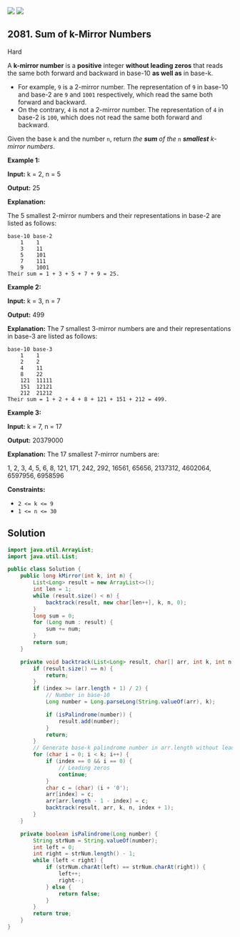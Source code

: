 [![](https://img.shields.io/github/stars/javadev/LeetCode-in-Java?label=Stars&style=flat-square)](https://github.com/javadev/LeetCode-in-Java)
[![](https://img.shields.io/github/forks/javadev/LeetCode-in-Java?label=Fork%20me%20on%20GitHub%20&style=flat-square)](https://github.com/javadev/LeetCode-in-Java/fork)

## 2081\. Sum of k-Mirror Numbers

Hard

A **k-mirror number** is a **positive** integer **without leading zeros** that reads the same both forward and backward in base-10 **as well as** in base-k.

*   For example, `9` is a 2-mirror number. The representation of `9` in base-10 and base-2 are `9` and `1001` respectively, which read the same both forward and backward.
*   On the contrary, `4` is not a 2-mirror number. The representation of `4` in base-2 is `100`, which does not read the same both forward and backward.

Given the base `k` and the number `n`, return _the **sum** of the_ `n` _**smallest** k-mirror numbers_.

**Example 1:**

**Input:** k = 2, n = 5

**Output:** 25

**Explanation:**

The 5 smallest 2-mirror numbers and their representations in base-2 are listed as follows:

    base-10 base-2
        1    1
        3    11
        5    101
        7    111
        9    1001
    Their sum = 1 + 3 + 5 + 7 + 9 = 25. 

**Example 2:**

**Input:** k = 3, n = 7

**Output:** 499

**Explanation:** The 7 smallest 3-mirror numbers are and their representations in base-3 are listed as follows:

    base-10 base-3
        1    1
        2    2
        4    11
        8    22
        121  11111
        151  12121
        212  21212
    Their sum = 1 + 2 + 4 + 8 + 121 + 151 + 212 = 499. 

**Example 3:**

**Input:** k = 7, n = 17

**Output:** 20379000

**Explanation:** The 17 smallest 7-mirror numbers are:

1, 2, 3, 4, 5, 6, 8, 121, 171, 242, 292, 16561, 65656, 2137312, 4602064, 6597956, 6958596 

**Constraints:**

*   `2 <= k <= 9`
*   `1 <= n <= 30`

## Solution

```java
import java.util.ArrayList;
import java.util.List;

public class Solution {
    public long kMirror(int k, int n) {
        List<Long> result = new ArrayList<>();
        int len = 1;
        while (result.size() < n) {
            backtrack(result, new char[len++], k, n, 0);
        }
        long sum = 0;
        for (Long num : result) {
            sum += num;
        }
        return sum;
    }

    private void backtrack(List<Long> result, char[] arr, int k, int n, int index) {
        if (result.size() == n) {
            return;
        }
        if (index >= (arr.length + 1) / 2) {
            // Number in base-10
            Long number = Long.parseLong(String.valueOf(arr), k);

            if (isPalindrome(number)) {
                result.add(number);
            }
            return;
        }
        // Generate base-k palindrome number in arr.length without leading zeros
        for (char i = 0; i < k; i++) {
            if (index == 0 && i == 0) {
                // Leading zeros
                continue;
            }
            char c = (char) (i + '0');
            arr[index] = c;
            arr[arr.length - 1 - index] = c;
            backtrack(result, arr, k, n, index + 1);
        }
    }

    private boolean isPalindrome(Long number) {
        String strNum = String.valueOf(number);
        int left = 0;
        int right = strNum.length() - 1;
        while (left < right) {
            if (strNum.charAt(left) == strNum.charAt(right)) {
                left++;
                right--;
            } else {
                return false;
            }
        }
        return true;
    }
}
```